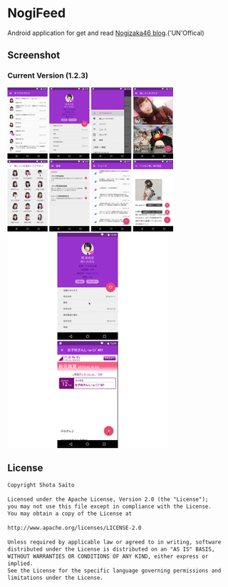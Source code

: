 NogiFeed
========

Android application for get and read [Nogizaka46 blog](http://blog.nogizaka46.com).('UN'Offical)

Screenshot
------

### Current Version (1.2.3)

<div>
<img src="./images/device-2016-01-13-014149.png" style="width:90px">
<img src="./images/device-2016-01-13-015510.png" style="width:90px">
<img src="./images/device-2016-01-13-015530.png" style="width:90px">
<img src="./images/device-2016-01-13-015602.png" style="width:90px">
</div>
<div>
<img src="./images/device-2016-01-13-015617.png" style="width:90px">
<img src="./images/device-2016-01-13-015716.png" style="width:90px">
<img src="./images/device-2016-01-13-015652.png" style="width:90px">
<img src="./images/device-2016-01-13-020302.png" style="width:90px">
</div>
<img src="./images/nogifeed_member_detail.gif" style="width:px">
<div></div>
<img src="./images/nogifeed_image_download.gif" style="width:px">

License
------
```
Copyright Shota Saito

Licensed under the Apache License, Version 2.0 (the "License");
you may not use this file except in compliance with the License.
You may obtain a copy of the License at

http://www.apache.org/licenses/LICENSE-2.0

Unless required by applicable law or agreed to in writing, software
distributed under the License is distributed on an "AS IS" BASIS,
WITHOUT WARRANTIES OR CONDITIONS OF ANY KIND, either express or implied.
See the License for the specific language governing permissions and
limitations under the License.

```
